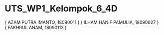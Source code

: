 # UTS_WP1_Kelompok_6_4D
{
AZAM PUTRA IMANTO,
18090011
}
{
ILHAM HANIF PAMULIA,
18090027
}
{
FAKHRUL ANAM,
18090113
}
